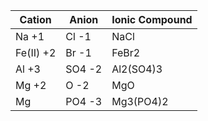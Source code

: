 
| Cation | Anion | Ionic Compound |
| ------ | ----- | -------------- |
| Na +1     | Cl -1   |       NaCl         |
| Fe(II) +2 | Br -1   |       FeBr2        |
| Al +3    | SO4 -2 |        Al2(SO4)3        |
| Mg +2    | O -2    |      MgO          |
| Mg     | PO4 -3 |        Mg3(PO4)2        |